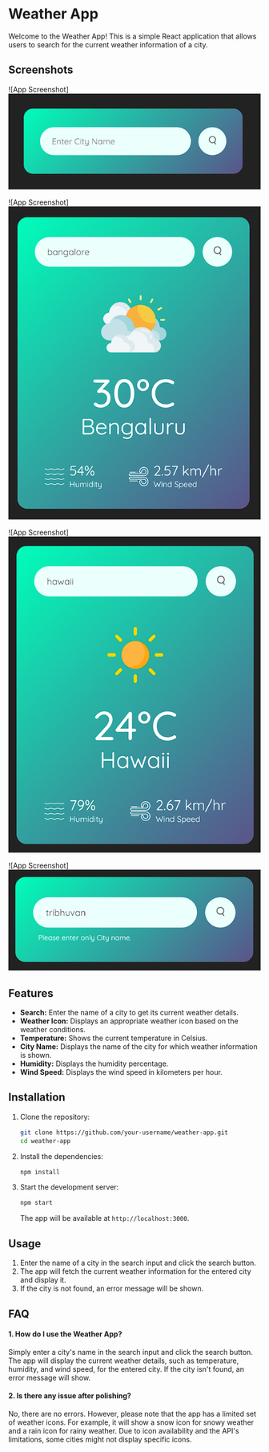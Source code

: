 # Weather App

Welcome to the Weather App! This is a simple React application that allows users to search for the current weather information of a city.

## Screenshots

![App Screenshot] <img src="./src/assets/first-view.png" />

![App Screenshot] <img src="./src/assets/sun-cloud.png" />

![App Screenshot] <img src="./src/assets/full-sun.png" />

![App Screenshot] <img src="./src/assets/error.png" />

## Features

- **Search:** Enter the name of a city to get its current weather details.
- **Weather Icon:** Displays an appropriate weather icon based on the weather conditions.
- **Temperature:** Shows the current temperature in Celsius.
- **City Name:** Displays the name of the city for which weather information is shown.
- **Humidity:** Displays the humidity percentage.
- **Wind Speed:** Displays the wind speed in kilometers per hour.

## Installation

1. Clone the repository:

   ```bash
   git clone https://github.com/your-username/weather-app.git
   cd weather-app
   ```

2. Install the dependencies:

   ```bash
   npm install
   ```

3. Start the development server:

   ```bash
   npm start
   ```

   The app will be available at `http://localhost:3000`.

## Usage

1. Enter the name of a city in the search input and click the search button.
2. The app will fetch the current weather information for the entered city and display it.
3. If the city is not found, an error message will be shown.

## FAQ

#### 1. How do I use the Weather App?

Simply enter a city's name in the search input and click the search button. The app will display the current weather details, such as temperature, humidity, and wind speed, for the entered city. If the city isn't found, an error message will show.

#### 2. Is there any issue after polishing?

No, there are no errors. However, please note that the app has a limited set of weather icons. For example, it will show a snow icon for snowy weather and a rain icon for rainy weather. Due to icon availability and the API's limitations, some cities might not display specific icons.
